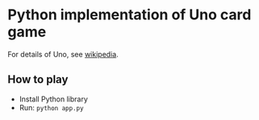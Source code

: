 # Python implementation of Uno card game

For details of Uno, see [wikipedia](<https://en.m.wikipedia.org/wiki/Uno_(card_game)>).

## How to play

* Install Python library
* Run: `python app.py`
